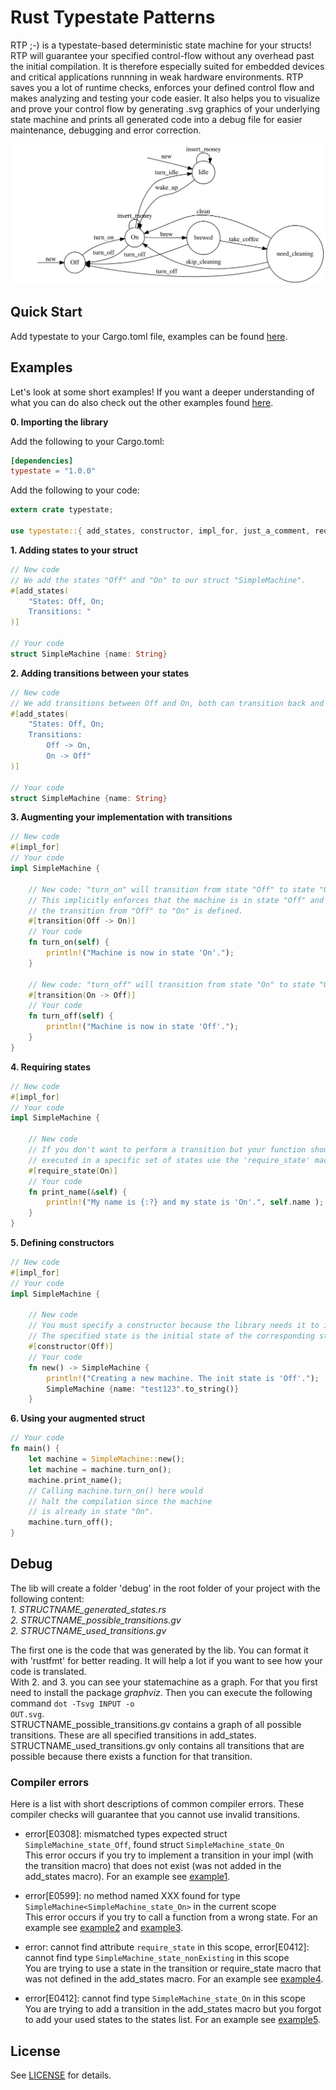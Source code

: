 # Rust Typestate Patterns

RTP ;-) is a typestate-based deterministic state machine for your structs!
RTP will guarantee your specified control-flow without any overhead past
the initial compilation. It is therefore especially suited for embedded
devices and critical applications runnning in weak hardware environments.
RTP saves you a lot of runtime checks, enforces your defined control flow
and makes analyzing and testing your code easier. It also helps you to
visualize and prove your control flow by generating .svg graphics of
your underlying state machine and prints all generated code into a debug
file for easier maintenance, debugging and error correction.

![](./examples/advanced1/debug/used.svg)

## Quick Start

Add typestate to your Cargo.toml file, examples can be found [here].

[here]: examples/

## Examples

Let's look at some short examples! If you want a deeper understanding of what you can do
also check out the other examples found [here].

[here]: examples/

__0. Importing the library__

Add the following to your Cargo.toml:
```toml
[dependencies]
typestate = "1.0.0"
```

Add the following to your code:
```rust
extern crate typestate;

use typestate::{ add_states, constructor, impl_for, just_a_comment, require_state, transition };
```

__1. Adding states to your struct__
```rust
// New code
// We add the states "Off" and "On" to our struct "SimpleMachine".
#[add_states(
    "States: Off, On;
    Transitions: "
)]

// Your code
struct SimpleMachine {name: String}
```

__2. Adding transitions between your states__
```rust
// New code
// We add transitions between Off and On, both can transition back and forth.
#[add_states(
    "States: Off, On;
    Transitions:
        Off -> On,
        On -> Off"
)]

// Your code
struct SimpleMachine {name: String}
```

__3. Augmenting your implementation with transitions__
```rust
// New code
#[impl_for]
// Your code
impl SimpleMachine {

    // New code: "turn_on" will transition from state "Off" to state "On".
    // This implicitly enforces that the machine is in state "Off" and that
    // the transition from "Off" to "On" is defined.
    #[transition(Off -> On)]
    // Your code
    fn turn_on(self) {
        println!("Machine is now in state 'On'.");
    }

    // New code: "turn_off" will transition from state "On" to state "Off".
    #[transition(On -> Off)]
    // Your code
    fn turn_off(self) {
        println!("Machine is now in state 'Off'.");
    }
}
```

__4. Requiring states__
```rust
// New code
#[impl_for]
// Your code
impl SimpleMachine {

    // New code
    // If you don't want to perform a transition but your function should only be
    // executed in a specific set of states use the 'require_state' macro.
    #[require_state(On)]
    // Your code
    fn print_name(&self) {
        println!("My name is {:?} and my state is 'On'.", self.name );
    }
}
```

__5. Defining constructors__
```rust
// New code
#[impl_for]
// Your code
impl SimpleMachine {

    // New code
    // You must specify a constructor because the library needs it to init a new object.
    // The specified state is the initial state of the corresponding state machine.
    #[constructor(Off)]
    // Your code
    fn new() -> SimpleMachine {
        println!("Creating a new machine. The init state is 'Off'.");
        SimpleMachine {name: "test123".to_string()}
    }
```

__6. Using your augmented struct__
```rust
// Your code
fn main() {
    let machine = SimpleMachine::new();
    let machine = machine.turn_on();
    machine.print_name();
    // Calling machine.turn_on() here would
    // halt the compilation since the machine
    // is already in state "On".
    machine.turn_off();
}
```

## Debug
The lib will create a folder 'debug' in the root folder of your project with the following content:  
_1. STRUCTNAME_generated_states.rs_  
_2. STRUCTNAME_possible_transitions.gv_  
_2. STRUCTNAME_used_transitions.gv_  

The first one is the code that was generated by the lib. You can format it with 'rustfmt' for better reading. It will help a lot if you want to see how your code is translated.  
With 2. and 3. you can see your statemachine as a graph. For that you first need to install the package *graphviz*. Then you can execute the following command <code>dot -Tsvg INPUT -o OUT.svg</code>.  
STRUCTNAME_possible_transitions.gv contains a graph of all possible transitions. These are all specified transitions in add_states.  
STRUCTNAME_used_transitions.gv only contains all transitions that are possible because there exists a function for that transition.

### Compiler errors
Here is a list with short descriptions of common compiler errors. These compiler checks will guarantee that you cannot use invalid transitions.

+ error[E0308]: mismatched types expected struct `SimpleMachine_state_Off`, found struct `SimpleMachine_state_On`   
This error occurs if you try to implement a transition in your impl (with the transition macro) that does not exist (was not added in the add_states macro).
For an example see [example1].

+ error[E0599]: no method named XXX found for type `SimpleMachine<SimpleMachine_state_On>` in the current scope   
This error occurs if you try to call a function from a wrong state.
For an example see [example2] and [example3].

+ error: cannot find attribute `require_state` in this scope, error[E0412]: cannot find type `SimpleMachine_state_nonExisting` in this scope    
You are trying to use a state in the transition or require_state macro that was not defined in the add_states macro.
For an example see [example4].

+ error[E0412]: cannot find type `SimpleMachine_state_On` in this scope   
You are trying to add a transition in the add_states macro but you forgot to add your used states to the states list.
For an example see [example5].

[example1]: examples/wont_compile/example1.rs
[example2]: examples/wont_compile/example2.rs
[example3]: examples/wont_compile/example3.rs
[example4]: examples/wont_compile/example4.rs
[example5]: examples/wont_compile/example5.rs
## License

See [LICENSE](LICENSE) for details.
